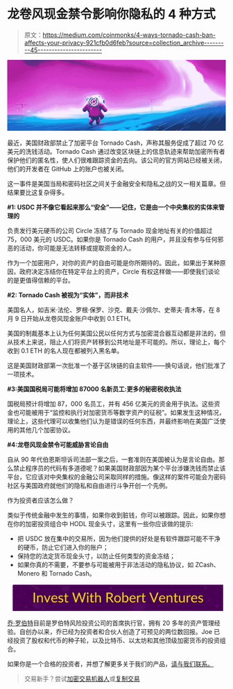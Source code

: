 # 龙卷风现金禁令影响你隐私的 4 种方式

> 原文：<https://medium.com/coinmonks/4-ways-tornado-cash-ban-affects-your-privacy-921cfb0d6feb?source=collection_archive---------45----------------------->

![](img/a166af34951f48de61069714bfa11d76.png)

最近，美国财政部禁止了加密平台 Tornado Cash，声称其服务促成了超过 70 亿美元的洗钱活动。Tornado Cash 通过改变区块链上的信息轨迹来帮助加密所有者保护他们的匿名性，使人们很难跟踪资金的去向。该公司的官方网站已经被关闭，他们的开发者在 GitHub 上的账户也被关闭。

这一事件是美国当局和密码社区之间关于金融安全和隐私之战的又一相关篇章。但结果要比这复杂得多。

**#1: USDC 并不像它看起来那么“安全”——记住，它是由一个中央集权的实体来管理的**

负责发行美元硬币的公司 Circle 冻结了与 Tornado 现金地址有关的价值超过 75，000 美元的 USDC。如果你是 Tornado Cash 的用户，并且没有参与任何邪恶的活动，你可能是无法转移或提取资金的人。

作为一个加密用户，对你的资产的自由可能是你所期待的。因此，如果出于某种原因，政府决定冻结你在特定平台上的资产，Circle 有权这样做——即使我们谈论的是更值得信赖的平台。

**#2: Tornado Cash 被视为“实体”，而非技术**

美国名人，如吉米·法伦、罗根·保罗、沙克、戴夫·沙佩尔、史蒂夫·青木等，在 8 月 9 日开始从龙卷风现金账户中收到 0.1 ETH。

美国的制裁基本上认为任何美国公民以任何方式与加密混合器互动都是非法的，但从技术上来说，阻止人们将资产转移到公共地址是不可能的。所以，理论上，每个收到 0.1 ETH 的名人现在都被列入黑名单。

这是美国财政部第一次批准一个基于区块链的自主软件——换句话说，他们批准了一项技术。

**#3:美国国税局可能将增加 87000 名新员工:更多的秘密税收执法**

国税局预计将增加 87，000 名员工，并有 456 亿美元的资金用于执法。这些资金也可能被用于“监控和执行对加密货币等数字资产的征税”。如果发生这种情况，理论上，这些代理可以收集他们认为是错误的任何东西，并最终影响在美国广泛使用的其他几个加密协议。

**#4:龙卷风现金禁令可能威胁言论自由**

自从 90 年代伯恩斯坦诉司法部一案之后，一套准则在美国被认为是言论自由。那么禁止程序员的代码有多道德呢？如果美国财政部因为某个平台涉嫌洗钱而禁止该平台，它应该对中央集权的金融公司采取同样的措施。像这样的案件可能会为密码社区与美国政府就他们的隐私和自由进行斗争开创一个先例。

作为投资者应该怎么做？

类似于传统金融中发生的事情，如果你收到脏钱，你可以被跟踪。因此，如果你想在你的加密投资组合中 HODL 现金头寸，这里有一些你应该做的提示:

*   把 USDC 放在集中的交易所，因为他们提供的好处是有软件跟踪可能不干净的硬币，防止它们进入你的账户；
*   保持您的法定货币现金头寸，以防止任何类型的资金冻结；
*   如果你真的不需要，不要参与可能被用于非法活动的隐私协议，如 ZCash、Monero 和 Tornado Cash。

[![](img/53fe6e315fb3156d51a1321a68f1558b.png)](https://robertventures.com/)

[乔·罗伯特](https://joerobert.com/)目前是罗伯特风险投资公司的首席执行官，拥有 20 多年的资产管理经验。自创办以来，乔已经为投资者和合伙人创造了可预见的两位数回报。Joe 已经投资了股权和代币的种子轮，以及比特币、以太坊和其他顶级加密货币的投资组合。

如果你是一个合格的投资者，并想了解更多关于我们的产品，[请与我们联系。](https://robertventures.com/)

> 交易新手？尝试[加密交易机器人](/coinmonks/crypto-trading-bot-c2ffce8acb2a)或[复制交易](/coinmonks/top-10-crypto-copy-trading-platforms-for-beginners-d0c37c7d698c)